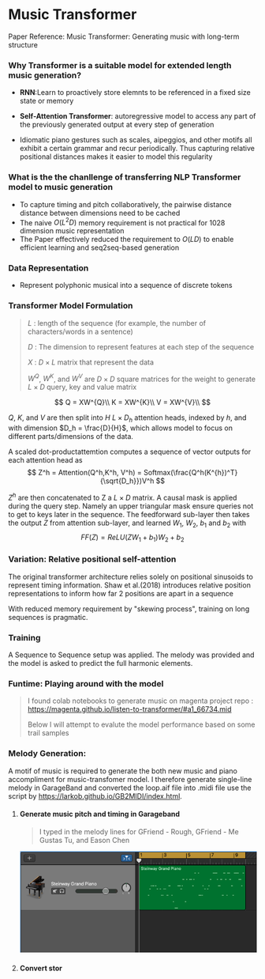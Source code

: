# Music Transformer 

Paper Reference: Music Transformer: Generating music with long-term structure

### Why Transformer is a suitable model for extended length music generation? 

- **RNN**:Learn to proactively store elemnts to be referenced in a fixed size state or memory

- **Self-Attention Transformer**: autoregressive model to access any part of the previously generated output at every step of generation
- Idiomatic piano gestures such as scales, aipeggios, and other motifs all exhibit a certain grammar and recur periodically. Thus capturing relative positional distances makes it easier to model this regularity

### What is the the chanllenge of transferring NLP Transformer model to music generation

- To capture timing and pitch collaboratively, the pairwise distance distance between dimensions need to be cached
- The naive $O(L^2D)$ memory requirement is not practical for 1028 dimension music representation
- The Paper effectively reduced the requirement to $O(LD)$ to enable efficient learning and seq2seq-based generation

### Data Representation

- Represent polyphonic musical into a sequence of discrete tokens



### Transformer Model Formulation

> $L$ : length of the sequence (for example, the number of characters/words in a sentence)
>
> $D$ : The dimension to represent features at each step of the sequence
>
> $X$ : $D\times L$ matrix that represent the data
>
> $W^Q$, $W^K$, and $W^V$ are $D \times D$ square matrices for the weight to generate $L \times D$ query, key and value matrix

$$
Q = XW^{Q}\\
K = XW^{K}\\
V = XW^{V}\\
$$

$Q$, $K$, and $V$ are then split into $H$ $L \times D_{h}$ attention heads, indexed by $h$, and with dimension $D_h = \frac{D}{H}$, which allows model to focus on different parts/dimensions of the data.

A scaled dot-productattemtion computes a sequence of vector outputs for each attention head as 
$$
Z^h = Attention(Q^h,K^h, V^h) = Softmax(\frac{Q^h(K^{h})^T}{\sqrt{D_h}})V^h
$$


 $Z^h$ are then concatenated to Z a $L \times D$ matrix. A causal mask is applied during the query step. Namely an upper triangular mask ensure queries not to get to keys later in the sequence. The feedforward sub-layer then takes the output $Z$ from attention sub-layer, and learned $W_1$, $W_2$, $b_1$ and $b_2$ with 
$$
FF(Z) = ReLU(ZW_1 + b_1)W_2 + b_2
$$

### Variation: Relative positional self-attention

The original transformer architecture relies solely on positional sinusoids to represent timing information. Shaw et al.(2018) introduces relative position representations to inform how far 2 positions are apart in a sequence

With reduced memory requirement by "skewing process", training on long sequences is pragmatic.



### Training 

A Sequence to Sequence setup was applied. The melody was provided and the model is asked to predict the full harmonic elements. 



### Funtime: Playing around with the model

> I found colab notebooks to generate music on magenta project repo : https://magenta.github.io/listen-to-transformer/#a1_66734.mid
>
> Below I will attempt to evalute the model performance based on some trail samples



### Melody Generation:

A motif of music is required to generate the both new music and piano accompliment for music-transfomer model. I therefore generate single-line melody in GarageBand and converted the loop.aif file into .midi file use the script by https://larkob.github.io/GB2MIDI/index.html.

1. #### Generate music pitch and timing in Garageband

   > I typed in the melody lines for GFriend - Rough, GFriend - Me Gustas Tu, and Eason Chen

   ![Generation of melody line in GarageBand](./img/1.png "Generation of melody line in GarageBand")

2. #### Convert stor









